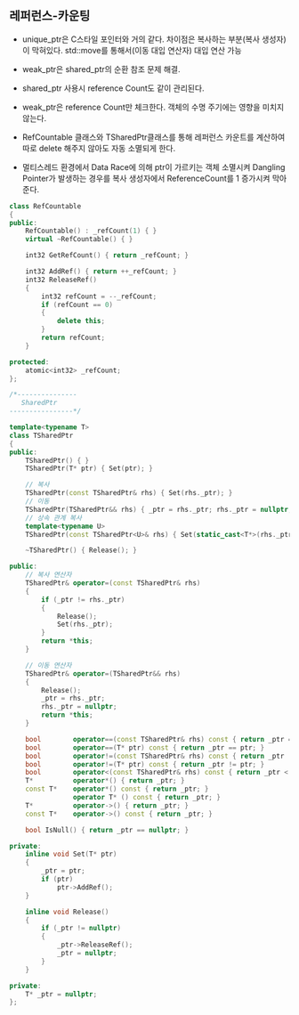 
## 레퍼런스-카운팅   
* unique_ptr은 C스타일 포인터와 거의 같다. 차이점은 복사하는 부분(복사 생성자)이 막혀있다. std::move를 통해서(이동 대입 연산자) 대입 연산 가능   
* weak_ptr은 shared_ptr의 순환 참조 문제 해결.   
* shared_ptr 사용시 reference Count도 같이 관리된다.   
* weak_ptr은 reference Count만 체크한다. 객체의 수명 주기에는 영향을 미치지 않는다.   

* RefCountable 클래스와 TSharedPtr클래스를 통해 레퍼런스 카운트를 계산하여 따로 delete 해주지 않아도 자동 소멸되게 한다.
* 멀티스레드 환경에서 Data Race에 의해 ptr이 가르키는 객체 소멸시켜 Dangling Pointer가 발생하는 경우를 복사 생성자에서 ReferenceCount를 1 증가시켜 막아준다.
```cpp
class RefCountable
{
public:
	RefCountable() : _refCount(1) { }
	virtual ~RefCountable() { }

	int32 GetRefCount() { return _refCount; }

	int32 AddRef() { return ++_refCount; }
	int32 ReleaseRef()
	{
		int32 refCount = --_refCount;
		if (refCount == 0)
		{
			delete this;
		}
		return refCount;
	}

protected:
	atomic<int32> _refCount;
};

/*---------------
   SharedPtr
----------------*/

template<typename T>
class TSharedPtr
{
public:
	TSharedPtr() { }
	TSharedPtr(T* ptr) { Set(ptr); }

	// 복사
	TSharedPtr(const TSharedPtr& rhs) { Set(rhs._ptr); }
	// 이동
	TSharedPtr(TSharedPtr&& rhs) { _ptr = rhs._ptr; rhs._ptr = nullptr; }
	// 상속 관계 복사
	template<typename U>
	TSharedPtr(const TSharedPtr<U>& rhs) { Set(static_cast<T*>(rhs._ptr)); }

	~TSharedPtr() { Release(); }

public:
	// 복사 연산자
	TSharedPtr& operator=(const TSharedPtr& rhs)
	{
		if (_ptr != rhs._ptr)
		{
			Release();
			Set(rhs._ptr);
		}
		return *this;
	}

	// 이동 연산자
	TSharedPtr& operator=(TSharedPtr&& rhs)
	{
		Release();
		_ptr = rhs._ptr;
		rhs._ptr = nullptr;
		return *this;
	}

	bool		operator==(const TSharedPtr& rhs) const { return _ptr == rhs._ptr; }
	bool		operator==(T* ptr) const { return _ptr == ptr; }
	bool		operator!=(const TSharedPtr& rhs) const { return _ptr != rhs._ptr; }
	bool		operator!=(T* ptr) const { return _ptr != ptr; }
	bool		operator<(const TSharedPtr& rhs) const { return _ptr < rhs._ptr; }
	T*			operator*() { return _ptr; }
	const T*	operator*() const { return _ptr; }
				operator T* () const { return _ptr; }
	T*			operator->() { return _ptr; }
	const T*	operator->() const { return _ptr; }

	bool IsNull() { return _ptr == nullptr; }

private:
	inline void Set(T* ptr)
	{
		_ptr = ptr;
		if (ptr)
			ptr->AddRef();
	}

	inline void Release()
	{
		if (_ptr != nullptr)
		{
			_ptr->ReleaseRef();
			_ptr = nullptr;
		}
	}

private:
	T* _ptr = nullptr;
};
```

